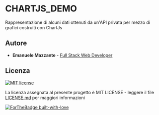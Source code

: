 # CHARTJS_DEMO
Rappresentazione di alcuni dati ottenuti da un'API privata per mezzo di grafici costruiti con ChartJs

## Autore

* **Emanuele Mazzante** - [Full Stack Web Developer](https://emanuelemazzante.dev)

## Licenza

[![MIT license](https://img.shields.io/badge/License-MIT-blue.svg)](https://lbesson.mit-license.org/)

La licenza assegnata al presente progetto è MIT LICENSE - leggere il file [LICENSE.md](LICENSE.md) per maggiori informazioni

[![ForTheBadge built-with-love](http://ForTheBadge.com/images/badges/built-with-love.svg)](https://GitHub.com/Naereen/)
